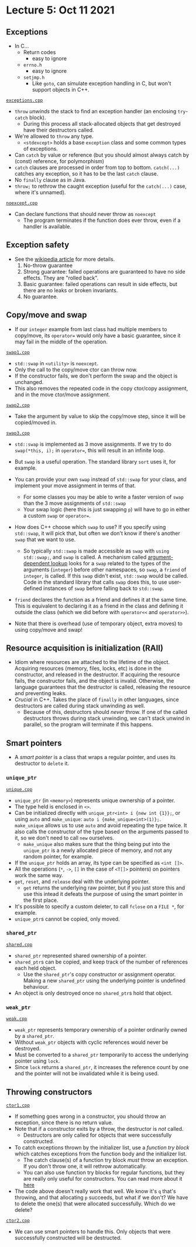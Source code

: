 # Lecture 5: Oct 11 2021

## Exceptions
- In C...
  - Return codes
    - easy to ignore
  - `errno.h`
    - easy to ignore
  - `setjmp.h`
    - Like `goto`, can simulate exception handling in C, but won't support objects in C++.

[`exceptions.cpp`](exceptions.cpp)

- `throw` _unwinds_ the stack to find an exception handler (an enclosing `try`-`catch` block).
  - During this process all stack-allocated objects that get destroyed have their destructors called.
- We're allowed to `throw` any type.
  - `<stdexcept>` holds a base `exception` class and some common types of exceptions.
- Can `catch` by value or reference (but you should almost always catch by (const) reference, for polymorphism)
- `catch` clauses are processed in order from top to bottom. `catch(...)` catches any exception, so it has to be the last `catch` clause.
- No `finally` clause as in Java.
- `throw;` to rethrow the caught exception (useful for the `catch(...)` case, where it's unnamed).

[`noexcept.cpp`](noexcept.cpp)

- Can declare functions that should never throw as `noexcept`
  - The program terminates if the function does ever throw, even if a handler is available.

## Exception safety

- See the [wikipedia article](https://en.wikipedia.org/wiki/Exception_safety) for more details.
  1. No-throw guarantee
  2. Strong guarantee: failed operations are guaranteed to have no side effects. They are "rolled back".
  3. Basic guarantee: failed operations can result in side effects, but there are no leaks or broken invariants.
  4. No guarantee.

## Copy/move and swap

- If our `integer` example from last class had multiple members to copy/move, its `operator=` would only have a basic guarantee, since it may fail in the middle of the operation.

[`swap1.cpp`](swap1.cpp)

- `std::swap` in `<utility>` is `noexcept`.
- Only the call to the copy/move ctor can throw now.
- If the constructor fails, we don't perform the swap and the object is unchanged.
- This also removes the repeated code in the copy ctor/copy assignment, and in the move ctor/move assignment.

[`swap2.cpp`](swap2.cpp)

- Take the argument by value to skip the copy/move step, since it will be copied/moved in.

[`swap3.cpp`](swap3.cpp)

- `std::swap` is implemented as 3 move assignments. If we try to do `swap(*this, i);` in `operator=`, this will result in an infinite loop.
- But `swap` is a useful operation. The standard library `sort` uses it, for example.
- You can provide your own `swap` instead of `std::swap` for your class, and implement your move assignment in terms of that.
  - For some classes you may be able to write a faster version of `swap` than the 3 move assignments of `std::swap`
  - Your swap logic (here this is just swapping `p`) will have to go in either a custom `swap` or `operator=`.
- How does C++ choose which `swap` to use? If you specify using `std::swap`, it will pick that, but often we don't know if there's another `swap` that we want to use.
  - So typically `std::swap` is made accessible as `swap` with `using std::swap;`, and `swap` is called. A mechanism called [argument-dependent lookup](https://en.cppreference.com/w/cpp/language/adl) looks for a `swap` related to the types of the arguments (`integer`) before other namespaces, so `swap`, a `friend` of `integer`, is called. If this `swap` didn't exist, `std::swap` would be called. Code in the standard library that calls `swap` does this, to use user-defined instances of `swap` before falling back to `std::swap`.
- `friend` declares the function as a friend and defines it at the same time. This is equivalent to declaring it as a friend in the class and defining it outside the class (which we did before with `operator<<` and `operator>>`).

- Note that there is overhead (use of temporary object, extra moves) to using copy/move and swap!

## Resource acquisition is initialization (RAII)

- Idiom where resources are attached to the lifetime of the object. Acquiring resources (memory, files, locks, etc) is done in the constructor, and released in the destructor. If acquiring the resource fails, the constructor fails, and the object is invalid. Otherwise, the language guarantees that the destructor is called, releasing the resource and preventing leaks.
- _Crucial_ in C++. Takes the place of `finally` in other languages, since destructors are called during stack unwinding as well.
  - Because of this, destructors should _never_ throw. If one of the called destructors throws during stack unwinding, we can't stack unwind in parallel, so the program will terminate if this happens.

## Smart pointers

- A _smart pointer_ is a class that wraps a regular pointer, and uses its destructor to `delete` it.

### `unique_ptr`

[`unique.cpp`](unique.cpp)

- `unique_ptr` (in `<memory>`) represents unique ownership of a pointer.
- The type held is enclosed in `<>`.
- Can be initialized directly with `unique_ptr<int> i {new int {1}};`, or using `auto` and `make_unique`: `auto i {make_unique<int>(1)};`. `make_unique` allows us to use `auto` and avoid repeating the type twice. It also calls the constructor of the type based on the arguments passed to it, so we don't need to call `new` ourselves.
  - `make_unique` also makes sure that the thing being put into the `unique_ptr` is a newly allocated piece of memory, and not any random pointer, for example.
- If the `unique_ptr` holds an array, its type can be specified as `<int []>`.
- All the operations (`*`, `->`, `[]` in the case of `<T[]>` pointers) on pointers work the same way.
- `get`, `reset`, and `release` deal with the underlying pointer.
  - `get` returns the underlying raw pointer, but if you just store this and use this intead it defeats the purpose of using the smart pointer in the first place.
- It's possible to specify a custom deleter, to call `fclose` on a `FILE *`, for example.
- `unique_ptr`s cannot be copied, only moved.

### `shared_ptr`

[`shared.cpp`](shared.cpp)

- `shared_ptr` represented shared ownership of a pointer.
- `shared_ptr`s can be copied, and keep track of the number of references each held object.
  - Use the `shared_ptr`'s copy constructor or assignment operator. Making a new `shared_ptr` using the underlying pointer is undefined behaviour.
- An object is only destroyed once no `shared_ptr`s hold that object.

### `weak_ptr`

[`weak.cpp`](weak.cpp)

- `weak_ptr` represents temporary ownership of a pointer ordinarily owned by a `shared_ptr`.
- Without `weak_ptr` objects with cyclic references would never be destroyed.
- Must be converted to a `shared_ptr` temporarily to access the underlying pointer using `lock`.
- Since `lock` returns a `shared_ptr`, it increases the reference count by one and the pointer will not be invalidated while it is being used.

## Throwing constructors

[`ctor1.cpp`](ctor1.cpp)

- If something goes wrong in a constructor, you should throw an exception, since there is no return value.
- Note that if a constructor exits by a throw, the destructor is _not_ called.
  - Destructors are only called for objects that were successfully constructed.
- To catch exceptions thrown by the initializer list, use a _function try block_ which catches exceptions from the function body and the initializer list.
  - The catch clause(s) of a function try block _must_ throw an exception. If you don't throw one, it will rethrow automatically.
  - You can also use function try blocks for regular functions, but they are really only useful for constructors. You can read more about it [here](https://en.cppreference.com/w/cpp/language/function-try-block)
- The code above doesn't really work that well. We know it's `q` that's throwing, and that allocating `p` succeeds, but what if we don't? We have to delete the one(s) that were allocated successfully. Which do we delete?

[`ctor2.cpp`](ctor2.cpp)

- We can use smart pointers to handle this. Only objects that were successfully constructed will be destructed.
